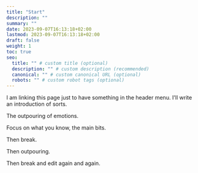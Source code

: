 ```yaml
---
title: "Start"
description: ""
summary: ""
date: 2023-09-07T16:13:18+02:00
lastmod: 2023-09-07T16:13:18+02:00
draft: false
weight: 1
toc: true
seo:
  title: "" # custom title (optional)
  description: "" # custom description (recommended)
  canonical: "" # custom canonical URL (optional)
  robots: "" # custom robot tags (optional)
---
```


I am linking this page just to have something in the header menu. I'll write an introduction of sorts.

The outpouring of emotions.

Focus on what you know, the main bits.

Then break.

Then outpouring.

Then break and edit again and again.
